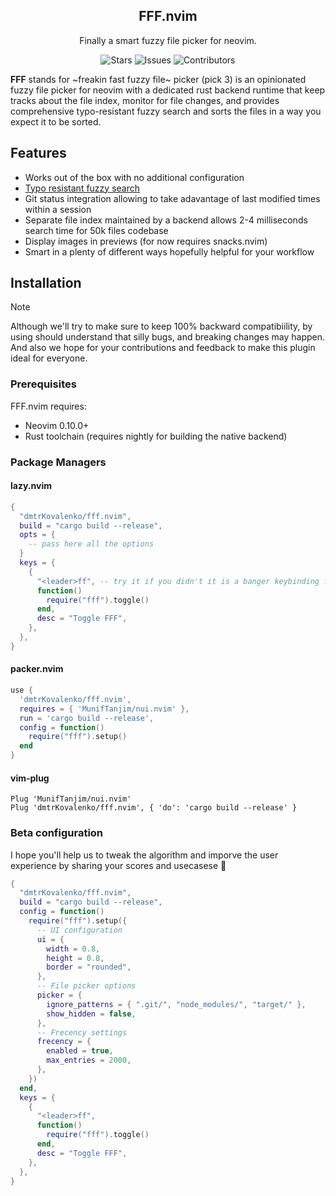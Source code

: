 <p align="center">
  <h2 align="center">FFF.nvim</h2>
</p>

<p align="center">
	Finally a smart fuzzy file picker for neovim.
</p>

<p align="center" style="text-decoration: none; border: none;">
	<a href="https://github.com/dmtrKovalenko/fff.nvim/stargazers" style="text-decoration: none">
		<img alt="Stars" src="https://img.shields.io/github/stars/dmtrKovalenko/fff.nvim?style=for-the-badge&logo=starship&color=C9CBFF&logoColor=D9E0EE&labelColor=302D41"></a>
	<a href="https://github.com/dmtrKovalenko/fff.nvim/issues" style="text-decoration: none">
		<img alt="Issues" src="https://img.shields.io/github/issues/dmtrKovalenko/fff.nvim?style=for-the-badge&logo=bilibili&color=F5E0DC&logoColor=D9E0EE&labelColor=302D41"></a>
	<a href="https://github.com/dmtrKovalenko/fff.nvim/contributors" style="text-decoration: none">
		<img alt="Contributors" src="https://img.shields.io/github/contributors/dmtrKovalenko/fff.nvim?color=%23DDB6F2&label=CONTRIBUTORS&logo=git&style=for-the-badge&logoColor=D9E0EE&labelColor=302D41"/></a>
</p>

**FFF** stands for ~freakin fast fuzzy file~ picker (pick 3) is an opinionated fuzzy file picker for neovim with a dedicated rust backend runtime that keep tracks about the file index, monitor for file changes, and provides comprehensive typo-resistant fuzzy search and sorts the files in a way you expect it to be sorted.

## Features

- Works out of the box with no additional configuration
- [Typo resistant fuzzy search](https://github.com/saghen/frizbee)
- Git status integration allowing to take adavantage of last modified times within a session
- Separate file index maintained by a backend allows 2-4 milliseconds search time for 50k files codebase
- Display images in previews (for now requires snacks.nvim)
- Smart in a plenty of different ways hopefully helpful for your workflow

## Installation

> [!NOTE]  
> Although we'll try to make sure to keep 100% backward compatibiility, by using should understand that silly bugs, and breaking changes may happen.
> And also we hope for your contributions and feedback to make this plugin ideal for everyone.

### Prerequisites

FFF.nvim requires:

- Neovim 0.10.0+
- Rust toolchain (requires nightly for building the native backend)

### Package Managers

#### lazy.nvim

```lua
{
  "dmtrKovalenko/fff.nvim",
  build = "cargo build --release",
  opts = {
    -- pass here all the options
  }
  keys = {
    {
      "<leader>ff", -- try it if you didn't it is a banger keybinding for a picker
      function()
        require("fff").toggle()
      end,
      desc = "Toggle FFF",
    },
  },
}
```

#### packer.nvim

```lua
use {
  'dmtrKovalenko/fff.nvim',
  requires = { 'MunifTanjim/nui.nvim' },
  run = 'cargo build --release',
  config = function()
    require("fff").setup()
  end
}
```

#### vim-plug

```vim
Plug 'MunifTanjim/nui.nvim'
Plug 'dmtrKovalenko/fff.nvim', { 'do': 'cargo build --release' }
```

### Beta configuration

I hope you'll help us to tweak the algorithm and imporve the user experience by sharing your scores and usecasese 🫡

```lua
{
  "dmtrKovalenko/fff.nvim",
  build = "cargo build --release",
  config = function()
    require("fff").setup({
      -- UI configuration
      ui = {
        width = 0.8,
        height = 0.8,
        border = "rounded",
      },
      -- File picker options
      picker = {
        ignore_patterns = { ".git/", "node_modules/", "target/" },
        show_hidden = false,
      },
      -- Frecency settings
      frecency = {
        enabled = true,
        max_entries = 2000,
      },
    })
  end,
  keys = {
    {
      "<leader>ff",
      function()
        require("fff").toggle()
      end,
      desc = "Toggle FFF",
    },
  },
}
```
